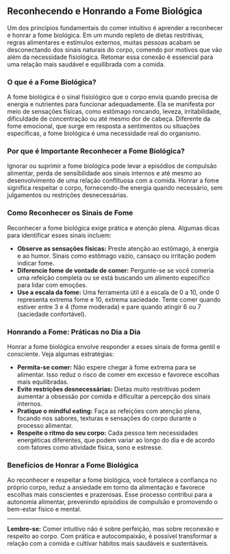 
## Reconhecendo e Honrando a Fome Biológica

Um dos princípios fundamentais do comer intuitivo é aprender a reconhecer e honrar a fome biológica. Em um mundo repleto de dietas restritivas, regras alimentares e estímulos externos, muitas pessoas acabam se desconectando dos sinais naturais do corpo, comendo por motivos que vão além da necessidade fisiológica. Retomar essa conexão é essencial para uma relação mais saudável e equilibrada com a comida.

### O que é a Fome Biológica?

A fome biológica é o sinal fisiológico que o corpo envia quando precisa de energia e nutrientes para funcionar adequadamente. Ela se manifesta por meio de sensações físicas, como estômago roncando, leveza, irritabilidade, dificuldade de concentração ou até mesmo dor de cabeça. Diferente da fome emocional, que surge em resposta a sentimentos ou situações específicas, a fome biológica é uma necessidade real do organismo.

### Por que é Importante Reconhecer a Fome Biológica?

Ignorar ou suprimir a fome biológica pode levar a episódios de compulsão alimentar, perda de sensibilidade aos sinais internos e até mesmo ao desenvolvimento de uma relação conflituosa com a comida. Honrar a fome significa respeitar o corpo, fornecendo-lhe energia quando necessário, sem julgamentos ou restrições desnecessárias.

### Como Reconhecer os Sinais de Fome

Reconhecer a fome biológica exige prática e atenção plena. Algumas dicas para identificar esses sinais incluem:

- **Observe as sensações físicas:** Preste atenção ao estômago, à energia e ao humor. Sinais como estômago vazio, cansaço ou irritação podem indicar fome.
- **Diferencie fome de vontade de comer:** Pergunte-se se você comeria uma refeição completa ou se está buscando um alimento específico para lidar com emoções.
- **Use a escala da fome:** Uma ferramenta útil é a escala de 0 a 10, onde 0 representa extrema fome e 10, extrema saciedade. Tente comer quando estiver entre 3 e 4 (fome moderada) e pare quando atingir 6 ou 7 (saciedade confortável).

### Honrando a Fome: Práticas no Dia a Dia

Honrar a fome biológica envolve responder a esses sinais de forma gentil e consciente. Veja algumas estratégias:

- **Permita-se comer:** Não espere chegar à fome extrema para se alimentar. Isso reduz o risco de comer em excesso e favorece escolhas mais equilibradas.
- **Evite restrições desnecessárias:** Dietas muito restritivas podem aumentar a obsessão por comida e dificultar a percepção dos sinais internos.
- **Pratique o mindful eating:** Faça as refeições com atenção plena, focando nos sabores, texturas e sensações do corpo durante o processo alimentar.
- **Respeite o ritmo do seu corpo:** Cada pessoa tem necessidades energéticas diferentes, que podem variar ao longo do dia e de acordo com fatores como atividade física, sono e estresse.

### Benefícios de Honrar a Fome Biológica

Ao reconhecer e respeitar a fome biológica, você fortalece a confiança no próprio corpo, reduz a ansiedade em torno da alimentação e favorece escolhas mais conscientes e prazerosas. Esse processo contribui para a autonomia alimentar, prevenindo episódios de compulsão e promovendo o bem-estar físico e mental.

___

**Lembre-se:** Comer intuitivo não é sobre perfeição, mas sobre reconexão e respeito ao corpo. Com prática e autocompaixão, é possível transformar a relação com a comida e cultivar hábitos mais saudáveis e sustentáveis.
```
